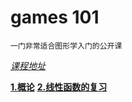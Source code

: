 # games 101
`一门非常适合图形学入门的公开课`

*[课程地址](https://www.bilibili.com/video/BV1X7411F744)*

**[1.概论](1.概论.pdf)**
**[2.线性函数的复习](2.线性函数的复习.pdf)**